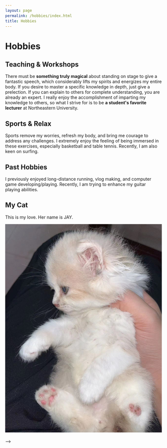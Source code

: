```yaml
---
layout: page
permalink: /hobbies/index.html
title: Hobbies
---
```


# Hobbies

## Teaching & Workshops
<!-- <div class="third">
<img src="/images/prelection1.JPG">
<img src="/images/speech1.JPG">
<img src="/images/speech3.JPG">
</div> -->
There must be **something truly magical** about standing on stage to give a fantastic speech, which considerably lifts my spirits and energizes my entire body. If you desire to master a specific knowledge in depth, just give a prelection. If you can explain to others for complete understanding, you are already an expert. I really enjoy the accomplishment of imparting my knowledge to others, so what I strive for is to be **a student's favorite lecturer** at Northeastern University.

<!-- [a fantastic speech]:https://youtu.be/Dzx84KpGNoE
[best universities in my hometown]:https://www.fzu.edu.cn/ -->



## Sports & Relax
<!-- <div class="third">
<img src="/images/swimming2.JPG">
<img src="/images/swimming.JPG">
<img src="/images/surfing1.JPG">
</div> -->
Sports remove my worries, refresh my body, and bring me courage to address any challenges. I extremely enjoy the feeling of being immersed in these exercises, especially basketball and table tennis. Recently, I am also keen on surfing.

## Past Hobbies

I previously enjoyed long-distance running, vlog making, and computer game developing/playing. Recently, I am trying to enhance my guitar playing abilities.

## My Cat

This is my love. Her name is JAY.

<div>
<img src="/images/cat.JPG">
</div>
<br>

<!-- ## Chat with me

**Jan 2023:** I have set up the [online-coffee-time](https://calendly.com/lancecai/meet-with-lance) (Inspired by **[Shangzhe Wu](https://elliottwu.com/)**). Welcome to chat with me!

<!-- Calendly inline widget begin -->

<!-- <div class="calendly-inline-widget" data-url="https://calendly.com/lancecai/meet-with-lance" style="min-width:320px;height:630px;"></div>
<script type="text/javascript" src="https://assets.calendly.com/assets/external/widget.js" async></script> --> -->
<!-- Calendly inline widget end -->

